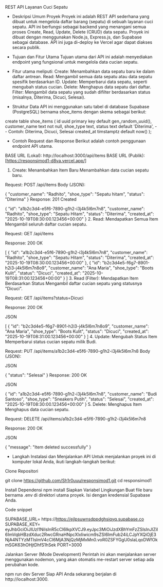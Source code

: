 REST API Layanan Cuci Sepatu
- Deskripsi Umum Proyek
Proyek ini adalah REST API sederhana yang dibuat untuk mengelola daftar barang (sepatu) di sebuah layanan cuci sepatu. API ini berfungsi sebagai backend yang menangani semua proses Create, Read, Update, Delete (CRUD) data sepatu.
Proyek ini dibuat dengan menggunakan Node.js, Express.js, dan Supabase sebagai database. API ini juga di-deploy ke Vercel agar dapat diakses secara publik.

- Tujuan dan Fitur Utama
Tujuan utama dari API ini adalah menyediakan endpoint yang fungsional untuk mengelola data cucian sepatu.

-  Fitur utama meliputi:
Create: Menambahkan data sepatu baru ke dalam daftar antrean.
Read: Mengambil semua data sepatu atau data sepatu spesifik berdasarkan ID.
Update: Memperbarui data sepatu, seperti mengubah status cucian.
Delete: Menghapus data sepatu dari daftar.
Filter: Mengambil data sepatu yang sudah difilter berdasarkan status (misalnya, Diterima, Dicuci, Selesai).

- Struktur Data
API ini menggunakan satu tabel di database Supabase (PostgreSQL) bernama shoe_items dengan skema sebagai berikut:

create table shoe_items (
  id uuid primary key default gen_random_uuid(),
  customer_name text not null,
  shoe_type text,
  status text default 'Diterima', -- Contoh: Diterima, Dicuci, Selesai
  created_at timstamptz default now()
);

- Contoh Request dan Response
Berikut adalah contoh penggunaan endpoint API utama.

BASE URL (Lokal): http://localhost:3000/api/items BASE URL (Publik): [https://responsimod1-d8va.vercel.app/]

1. Create: Menambahkan Item Baru
Menambahkan data cucian sepatu baru.

Request: POST /api/items Body (JSON):

{
  "customer_name": "Radhito",
  "shoe_type": "Sepatu hitam",
  "status": "Diterima"
}
Response: 201 Created

{
  "id": "a1b2c3d4-e5f6-7890-g1h2-i3j4k5l6m7n8",
  "customer_name": "Radhito",
  "shoe_type": "Sepatu Hitam",
  "status": "Diterima",
  "created_at": "2025-10-19T08:30:00.123456+00:00"
}
2. Read: Mendapatkan Semua Item
Mengambil seluruh daftar cucian sepatu.

Request: GET /api/items

Response: 200 OK

[
  {
    "id": "a1b2c3d4-e5f6-7890-g1h2-i3j4k5l6m7n8",
    "customer_name": "Radhito",
    "shoe_type": "Sepatu Hitam",
    "status": "Diterima",
    "created_at": "2025-10-19T08:30:00.123456+00:00"
  },
  {
    "id": "b2c3d4e5-f6g7-8901-h2i3-j4k5l6m7n8o9",
    "customer_name": "Ana Maria",
    "shoe_type": "Boots Kulit",
    "status": "Dicuci",
    "created_at": "2025-10-19T08:31:00.123456+00:00"
  }
]
3. Read (Filter): Mendapatkan Item Berdasarkan Status
Mengambil daftar cucian sepatu yang statusnya "Dicuci".

Request: GET /api/items?status=Dicuci

Response: 200 OK

JSON

[
  {
    "id": "b2c3d4e5-f6g7-8901-h2i3-j4k5l6m7n8o9",
    "customer_name": "Ana Maria",
    "shoe_type": "Boots Kulit",
    "status": "Dicuci",
    "created_at": "2025-10-19T08:31:00.123456+00:00"
  }
]
4. Update: Mengubah Status Item
Memperbarui status cucian sepatu milik Budi.

Request: PUT /api/items/a1b2c3d4-e5f6-7890-g1h2-i3j4k5l6m7n8 Body (JSON):

JSON

{
  "status": "Selesai"
}
Response: 200 OK

JSON

{
  "id": "a1b2c3d4-e5f6-7890-g1h2-i3j4k5l6m7n8",
  "customer_name": "Budi Santoso",
  "shoe_type": "Sneakers Putih",
  "status": "Selesai",
  "created_at": "2025-10-19T08:30:00.123456+00:00"
}
5. Delete: Menghapus Item
Menghapus data cucian sepatu.

Request: DELETE /api/items/a1b2c3d4-e5f6-7890-g1h2-i3j4k5l6m7n8

Response: 200 OK

JSON

{
  "message": "Item deleted successfully"
}

- Langkah Instalasi dan Menjalankan API
Untuk menjalankan proyek ini di komputer lokal Anda, ikuti langkah-langkah berikut:

Clone Repositori

git clone https://github.com/Sh1r0uuu/responsimod1.git
cd responsimod1

Install Dependensi
npm install
Siapkan Variabel Lingkungan Buat file baru bernama .env di direktori utama proyek. Isi dengan kredensial Supabase Anda.

Code snippet

SUPABASE_URL= https://https://ejlpsuwnsdppdghsiqyq.supabase.co
SUPABASE_KEY= eyJhbGciOiJIUzI1NiIsInR5cCI6IkpXVCJ9.eyJpc3MiOiJzdXBhYmFzZSIsInJlZiI6ImVqbHBzdXduc2RwcGRnaHNpcXlxIiwicm9sZSI6ImFub24iLCJpYXQiOjE3NjA4NTYzMTIsImV4cCI6MjA3NjQzMjMxMn0.voR0ZSFYGgU0slaLqoDWfOkmSGK63hOHjtDhfS1hSek
PORT=3000

Jalankan Server (Mode Development) Perintah ini akan menjalankan server menggunakan nodemon, yang akan otomatis me-restart server setiap ada perubahan kode.

npm run dev
Server Siap API Anda sekarang berjalan di http://localhost:3000.
